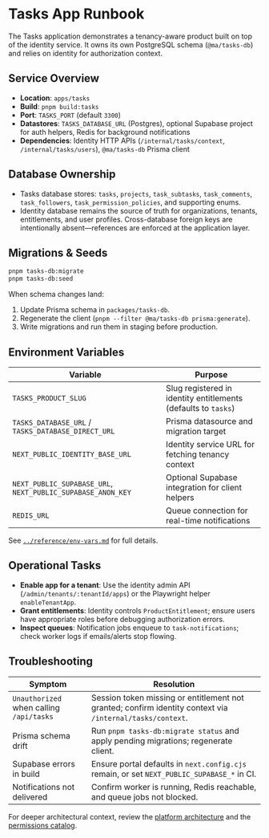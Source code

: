 # Tasks App Runbook

The Tasks application demonstrates a tenancy-aware product built on top of the identity service. It owns its own PostgreSQL schema (`@ma/tasks-db`) and relies on identity for authorization context.

## Service Overview

- **Location**: `apps/tasks`
- **Build**: `pnpm build:tasks`
- **Port**: `TASKS_PORT` (default `3300`)
- **Datastores**: `TASKS_DATABASE_URL` (Postgres), optional Supabase project for auth helpers, Redis for background notifications
- **Dependencies**: Identity HTTP APIs (`/internal/tasks/context`, `/internal/tasks/users`), `@ma/tasks-db` Prisma client

## Database Ownership

- Tasks database stores: `tasks`, `projects`, `task_subtasks`, `task_comments`, `task_followers`, `task_permission_policies`, and supporting enums.
- Identity database remains the source of truth for organizations, tenants, entitlements, and user profiles. Cross-database foreign keys are intentionally absent—references are enforced at the application layer.

## Migrations & Seeds

```bash
pnpm tasks-db:migrate
pnpm tasks-db:seed
```

When schema changes land:

1. Update Prisma schema in `packages/tasks-db`.
2. Regenerate the client (`pnpm --filter @ma/tasks-db prisma:generate`).
3. Write migrations and run them in staging before production.

## Environment Variables

| Variable | Purpose |
| --- | --- |
| `TASKS_PRODUCT_SLUG` | Slug registered in identity entitlements (defaults to `tasks`) |
| `TASKS_DATABASE_URL` / `TASKS_DATABASE_DIRECT_URL` | Prisma datasource and migration target |
| `NEXT_PUBLIC_IDENTITY_BASE_URL` | Identity service URL for fetching tenancy context |
| `NEXT_PUBLIC_SUPABASE_URL`, `NEXT_PUBLIC_SUPABASE_ANON_KEY` | Optional Supabase integration for client helpers |
| `REDIS_URL` | Queue connection for real-time notifications |

See [`../reference/env-vars.md`](../reference/env-vars.md) for full details.

## Operational Tasks

- **Enable app for a tenant**: Use the identity admin API (`/admin/tenants/:tenantId/apps`) or the Playwright helper `enableTenantApp`.
- **Grant entitlements**: Identity controls `ProductEntitlement`; ensure users have appropriate roles before debugging authorization errors.
- **Inspect queues**: Notification jobs enqueue to `task-notifications`; check worker logs if emails/alerts stop flowing.

## Troubleshooting

| Symptom | Resolution |
| --- | --- |
| `Unauthorized` when calling `/api/tasks` | Session token missing or entitlement not granted; confirm identity context via `/internal/tasks/context`. |
| Prisma schema drift | Run `pnpm tasks-db:migrate status` and apply pending migrations; regenerate client. |
| Supabase errors in build | Ensure portal defaults in `next.config.cjs` remain, or set `NEXT_PUBLIC_SUPABASE_*` in CI. |
| Notifications not delivered | Confirm worker is running, Redis reachable, and queue jobs not blocked. |

For deeper architectural context, review the [platform architecture](../../overview/architecture.md) and the [permissions catalog](../../reference/permissions.md).
